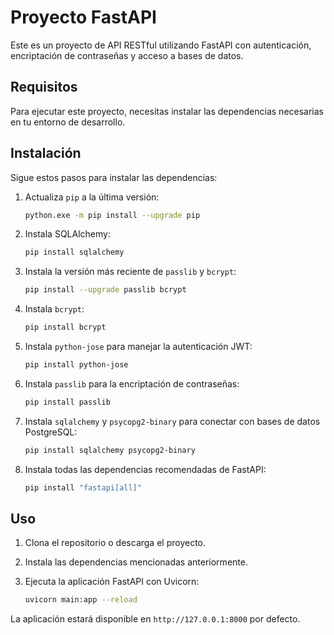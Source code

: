 # Proyecto FastAPI

Este es un proyecto de API RESTful utilizando FastAPI con autenticación, encriptación de contraseñas y acceso a bases de datos.

## Requisitos

Para ejecutar este proyecto, necesitas instalar las dependencias necesarias en tu entorno de desarrollo.

## Instalación

Sigue estos pasos para instalar las dependencias:

1. Actualiza `pip` a la última versión:

    ```bash
    python.exe -m pip install --upgrade pip
    ```

2. Instala SQLAlchemy:

    ```bash
    pip install sqlalchemy
    ```

3. Instala la versión más reciente de `passlib` y `bcrypt`:

    ```bash
    pip install --upgrade passlib bcrypt
    ```

4. Instala `bcrypt`:

    ```bash
    pip install bcrypt
    ```

5. Instala `python-jose` para manejar la autenticación JWT:

    ```bash
    pip install python-jose
    ```

6. Instala `passlib` para la encriptación de contraseñas:

    ```bash
    pip install passlib
    ```

7. Instala `sqlalchemy` y `psycopg2-binary` para conectar con bases de datos PostgreSQL:

    ```bash
    pip install sqlalchemy psycopg2-binary
    ```

8. Instala todas las dependencias recomendadas de FastAPI:

    ```bash
    pip install "fastapi[all]"
    ```

## Uso

1. Clona el repositorio o descarga el proyecto.
2. Instala las dependencias mencionadas anteriormente.
3. Ejecuta la aplicación FastAPI con Uvicorn:

    ```bash
    uvicorn main:app --reload
    ```

La aplicación estará disponible en `http://127.0.0.1:8000` por defecto.

